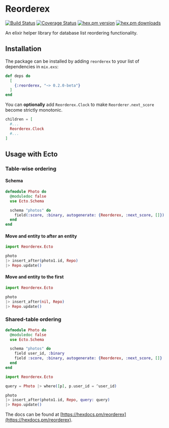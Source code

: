 # Reorderex

[![Build Status](https://travis-ci.com/cinoss/reorderex.svg?branch=0.2.0-beta)](https://travis-ci.com/cinoss/reorderex) [![Coverage Status](https://coveralls.io/repos/cinoss/reorderex/badge.svg?branch=0.2.0-beta)](https://coveralls.io/r/cinoss/reorderex?branch=0.2.0-beta) [![hex.pm version](https://img.shields.io/hexpm/v/reorderex.svg)](https://hex.pm/packages/reorderex) [![hex.pm downloads](https://img.shields.io/hexpm/dt/reorderex.svg)](https://hex.pm/packages/reorderex)

An elixir helper library for database list reordering functionality.

## Installation

The package can be installed by adding `reorderex` to your list of dependencies in `mix.exs`:

```elixir
def deps do
  [
    {:reorderex, "~> 0.2.0-beta"}
  ]
end
```

You can **optionally** add `Reorderex.Clock` to make `Reorderer.next_score` become strictly monotonic.

```elixir
children = [
  #...
  Reorderex.Clock
  #...
]
```

## Usage with Ecto

### Table-wise ordering

#### Schema

```elixir
defmodule Photo do
  @moduledoc false
  use Ecto.Schema

  schema "photos" do
    field(:score, :binary, autogenerate: {Reorderex, :next_score, []})
  end
end
```

#### Move and entity to after an entity

```elixir
import Reorderex.Ecto

photo
|> insert_after(photo1.id, Repo)
|> Repo.update()
```

#### Move and entity to the first

```elixir
import Reorderex.Ecto

photo
|> insert_after(nil, Repo)
|> Repo.update()
```

### Shared-table ordering

```elixir
defmodule Photo do
  @moduledoc false
  use Ecto.Schema

  schema "photos" do
    field user_id, :binary
    field :score, :binary, autogenerate: {Reorderex, :next_score, []}
  end
end

import Reorderex.Ecto

query = Photo |> where([p], p.user_id = ^user_id)

photo
|> insert_after(photo1.id, Repo, query: query)
|> Repo.update()
```

The docs can be found at [https://hexdocs.pm/reorderex](https://hexdocs.pm/reorderex).
